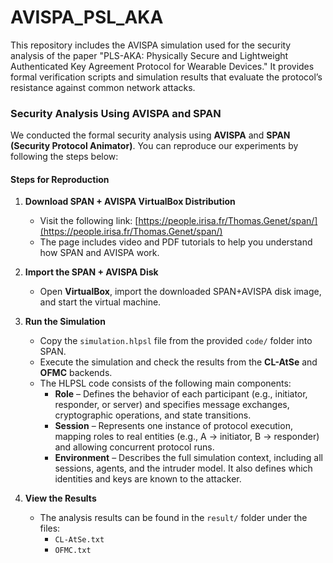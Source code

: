 # AVISPA_PSL_AKA
This repository includes the AVISPA simulation used for the security analysis of the paper "PLS-AKA: Physically Secure and Lightweight Authenticated Key Agreement Protocol for Wearable Devices." It provides formal verification scripts and simulation results that evaluate the protocol’s resistance against common network attacks.

### Security Analysis Using AVISPA and SPAN

We conducted the formal security analysis using **AVISPA** and **SPAN (Security Protocol Animator)**.
You can reproduce our experiments by following the steps below:

#### Steps for Reproduction

1. **Download SPAN + AVISPA VirtualBox Distribution**
   * Visit the following link: [https://people.irisa.fr/Thomas.Genet/span/](https://people.irisa.fr/Thomas.Genet/span/)
   * The page includes video and PDF tutorials to help you understand how SPAN and AVISPA work.

2. **Import the SPAN + AVISPA Disk**
   * Open **VirtualBox**, import the downloaded SPAN+AVISPA disk image, and start the virtual machine.

3. **Run the Simulation**
   * Copy the `simulation.hlpsl` file from the provided `code/` folder into SPAN.
   * Execute the simulation and check the results from the **CL-AtSe** and **OFMC** backends.
   * The HLPSL code consists of the following main components:
     * **Role** – Defines the behavior of each participant (e.g., initiator, responder, or server) and specifies message exchanges, cryptographic operations, and state transitions.
     * **Session** – Represents one instance of protocol execution, mapping roles to real entities (e.g., A → initiator, B → responder) and allowing concurrent protocol runs.
     * **Environment** – Describes the full simulation context, including all sessions, agents, and the intruder model. It also defines which identities and keys are known to the attacker.

4. **View the Results**
   * The analysis results can be found in the `result/` folder under the files:
     * `CL-AtSe.txt`
     * `OFMC.txt`
